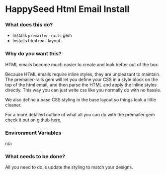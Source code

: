 HappySeed Html Email Install
=================

### What does this do?

* Installs `premailer-rails` gem
* Installs html mail layout

### Why do you want this?

HTML emails become much easier to create and look better out of the box. 

Because HTML emails require inline styles, they are unpleasant to maintain.  The premailer-rails gem will let you define your CSS in a style block on the top of the html email, and then parse the HTML and apply the inline styles directly. This way you can just write css like you normally do with no hassle.

We also define a base CSS styling in the base layout so things look a little cleaner.

For a more detailed outline of what all you can do with the premailer gem check it out on github [here.](https://github.com/fphilipe/premailer-rails)

### Environment Variables

n/a

### What needs to be done?

All you need to do is update the styling to match your designs.
